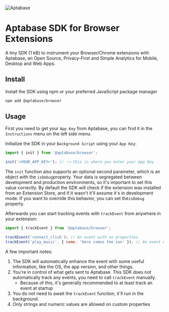 ![Aptabase](https://aptabase.com/og.png)

# Aptabase SDK for Browser Extensions

A tiny SDK (1 kB) to instrument your Browser/Chrome extensions with Aptabase, an Open Source, Privacy-First and Simple Analytics for Mobile, Desktop and Web Apps.

## Install

Install the SDK using npm or your preferred JavaScript package manager

```bash
npm add @aptabase/browser
```

## Usage

First you need to get your `App Key` from Aptabase, you can find it in the `Instructions` menu on the left side menu.

Initialize the SDK in your `Background Script` using your `App Key`:

```js
import { init } from '@aptabase/browser';

init('<YOUR_APP_KEY>'); // 👈 this is where you enter your App Key
```

The `init` function also supports an optional second parameter, which is an object with the `isDebug`property. Your data is segregated between development and production environments, so it's important to set this value correctly. By default the SDK will check if the extension was installed from an Extension Store, and if it wasn't it'll assume it's in development mode. If you want to override this behavior, you can set the`isDebug` property.

Afterwards you can start tracking events with `trackEvent` from anywhere in your extension:

```js
import { trackEvent } from '@aptabase/browser';

trackEvent('connect_click'); // An event with no properties
trackEvent('play_music', { name: 'Here comes the sun' }); // An event with a custom property
```

A few important notes:

1. The SDK will automatically enhance the event with some useful information, like the OS, the app version, and other things.
2. You're in control of what gets sent to Aptabase. This SDK does not automatically track any events, you need to call `trackEvent` manually.
   - Because of this, it's generally recommended to at least track an event at startup
3. You do not need to await the `trackEvent` function, it'll run in the background.
4. Only strings and numeric values are allowed on custom properties
